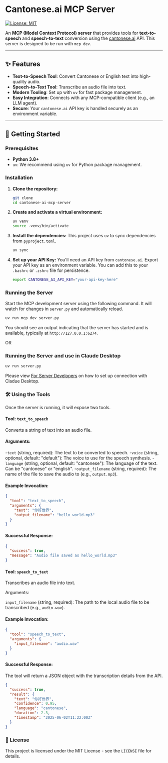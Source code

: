 # Cantonese.ai MCP Server

[![License: MIT](https://img.shields.io/badge/License-MIT-yellow.svg)](https://opensource.org/licenses/MIT)

An **MCP (Model Context Protocol) server** that provides tools for **text-to-speech** and **speech-to-text** conversion using the [cantonese.ai](https://cantonese.ai) API. This server is designed to be run with `mcp dev`.

---

## ✨ Features

* **Text-to-Speech Tool**: Convert Cantonese or English text into high-quality audio.
* **Speech-to-Text Tool**: Transcribe an audio file into text.
* **Modern Tooling**: Set up with `uv` for fast package management.
* **Easy Integration**: Connects with any MCP-compatible client (e.g., an LLM agent).
* **Secure**: Your `cantonese.ai` API key is handled securely as an environment variable.

---

## 🚀 Getting Started

### Prerequisites

* **Python 3.8+**
* `uv`: We recommend using `uv` for Python package management. 

### Installation

1.  **Clone the repository:**
    ```bash
    git clone 
    cd cantonese-ai-mcp-server
    ```
2.  **Create and activate a virtual environment:**
    ```bash
    uv venv
    source .venv/bin/activate
    ```
3.  **Install the dependencies:**
    This project uses `uv` to sync dependencies from `pyproject.toml`.
    ```bash
    uv sync
    ```
4.  **Set up your API Key:**
    You'll need an API key from `cantonese.ai`. Export your API key as an environment variable. You can add this to your `.bashrc` or `.zshrc` file for persistence.
    ```bash
    export CANTONESE_AI_API_KEY="your-api-key-here"
    ```

### Running the Server

Start the MCP development server using the following command. It will watch for changes in `server.py` and automatically reload.

```bash
uv run mcp dev server.py
```

You should see an output indicating that the server has started and is available, typically at `http://127.0.0.1:6274`.

OR

### Running the Server and use in Claude Desktop

```bash
uv run server.py
```

Please view [For Server Developers](https://modelcontextprotocol.io/quickstart/server) on how to set up connection with Cladue Desktop.


### 🛠️ Using the Tools
Once the server is running, it will expose two tools.

#### Tool: `text_to_speech`
Converts a string of text into an audio file.

#### Arguments:

-`text` (string, required): The text to be converted to speech.
-`voice` (string, optional, default: "default"): The voice to use for the speech synthesis.
-`language` (string, optional, default: "cantonese"): The language of the text. Can be "cantonese" or "english".
-`output_filename` (string, required): The name of the file to save the audio to (e.g., `output.mp3`).

#### Example Invocation:

```json
{
  "tool": "text_to_speech",
  "arguments": {
    "text": "你好世界",
    "output_filename": "hello_world.mp3"
  }
}
```

#### Successful Response:

```json
{
  "success": true,
  "message": "Audio file saved as hello_world.mp3"
}
```

#### Tool: `speech_to_text`

Transcribes an audio file into text.

Arguments:

`input_filename` (string, required): The path to the local audio file to be transcribed (e.g., `audio.wav`).

#### Example Invocation:

```json
{
  "tool": "speech_to_text",
  "arguments": {
    "input_filename": "audio.wav"
  }
}
```

#### Successful Response:

The tool will return a JSON object with the transcription details from the API.

```json
{
  "success": true,
  "result": {
    "text": "你好世界",
    "confidence": 0.95,
    "language": "cantonese",
    "duration": 2.3,
    "timestamp": "2025-06-02T11:22:00Z"
  }
}
```

### 📜 License

This project is licensed under the MIT License - see the `LICENSE` file for details.